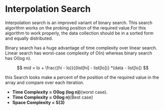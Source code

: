 # Interpolation Search

Interpolation search is an improved variant of binary search. This search algorithm works on the probing position of the required value.For this algorithm to work properly, the data collection should be in a sorted form and equally distributed.

Binary search has a huge advantage of time complexity over linear search.
Linear search has worst-case complexity of Ο(n) whereas binary search has Ο(log n).

$$
mid = lo + \frac{(hi - lo)}{(list[hi] - list[lo])} *(data - list[lo])
$$

this Search looks make a percent of the position of the required value in the array and compare over each iteration.

- __Time Complexity = Ο(log (log n))__(worst case).
- __Time Complexity = Ο(log n)__(Best case)
- __Space Complexity = S(3)__
